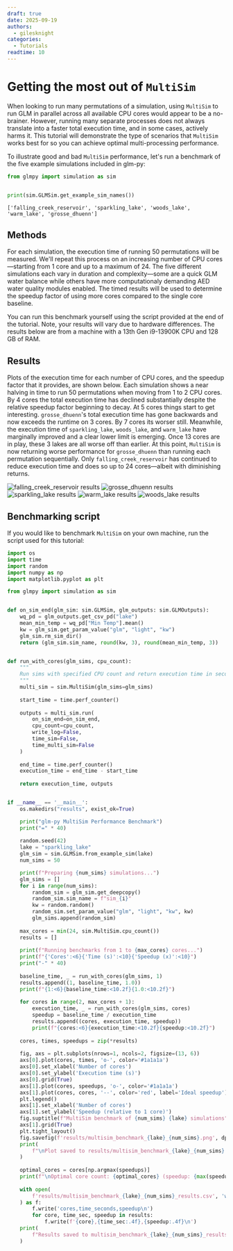```yaml
---
draft: true 
date: 2025-09-19 
authors:
  - gilesknight
categories:
  - Tutorials
readtime: 10
---
```


# Getting the most out of `MultiSim`

When looking to run many permutations of a simulation, using 
`MultiSim` to run GLM in parallel across all available CPU cores would 
appear to be a no-brainer. 
However, running many separate processes does not always translate into 
a faster total execution time, and in some cases, actively harms it.
This tutorial will demonstrate the type of scenarios that `MultiSim` 
works best for so you can achieve optimal multi-processing performance.

<!-- more -->

To illustrate good and bad `MultiSim` performance, let's run a 
benchmark of the five example simulations included in glm-py:

```python
from glmpy import simulation as sim


print(sim.GLMSim.get_example_sim_names())
```

```
['falling_creek_reservoir', 'sparkling_lake', 'woods_lake', 'warm_lake', 'grosse_dhuenn']
```

## Methods

For each simulation, the execution time of running 50 permutations will 
be measured. We'll repeat this process on an increasing number of CPU 
cores—starting from 1 core and up to a maximum of 24. The five 
different simulations each vary in duration and complexity—some are a 
quick GLM water balance while others have more computationaly demanding 
AED water quality modules enabled. The timed results will be used to 
determine the speedup factor of using more cores compared to the single 
core baseline.

You can run this benchmark yourself using the script provided at the 
end of the tutorial. Note, your results will vary due to hardware 
differences. The results below are from a machine with a 13th Gen 
i9-13900K CPU and 128 GB of RAM. 

## Results

Plots of the execution time for each number of CPU cores, and the 
speedup factor that it provides, are shown below. 
Each simulation shows a near halving in time to run 50 permutations 
when moving from 1 to 2 CPU cores.
By 4 cores the total execution time has declined substantially despite
the relative speedup factor beginning to decay.
At 5 cores things start to get interesting.
`grosse_dhuenn`'s total execution time has gone backwards and now 
exceeds the runtime on 3 cores.
By 7 cores its worser still.
Meanwhile, the execution time of `sparkling_lake`, `woods_lake`, and 
`warm_lake` have marginally improved and a clear lower limit is 
emerging.
Once 13 cores are in play, these 3 lakes are all worse off than earlier.
At this point, `MultiSim` is now returning worse performance for 
`grosse_dhuenn` than running each permutation sequentially.
Only `falling_creek_reservoir` has continued to reduce execution time 
and does so up to 24 cores—albeit with diminishing returns.

![falling_creek_reservoir results](../../img/tutorials/when-to-use-multisim/multisim_benchmark_falling_creek_reservoir_50.png)
![grosse_dhuenn results](../../img/tutorials/when-to-use-multisim/multisim_benchmark_grosse_dhuenn_50.png)
![sparkling_lake results](../../img/tutorials/when-to-use-multisim/multisim_benchmark_sparkling_lake_50.png)
![warm_lake results](../../img/tutorials/when-to-use-multisim/multisim_benchmark_warm_lake_50.png)
![woods_lake results](../../img/tutorials/when-to-use-multisim/multisim_benchmark_woods_lake_50.png)

## Benchmarking script

If you would like to benchmark `MultiSim` on your own machine, run the 
script used for this tutorial:

```python
import os
import time
import random
import numpy as np
import matplotlib.pyplot as plt

from glmpy import simulation as sim


def on_sim_end(glm_sim: sim.GLMSim, glm_outputs: sim.GLMOutputs):
    wq_pd = glm_outputs.get_csv_pd("lake")
    mean_min_temp = wq_pd["Min Temp"].mean()
    kw = glm_sim.get_param_value("glm", "light", "kw")
    glm_sim.rm_sim_dir()
    return (glm_sim.sim_name, round(kw, 3), round(mean_min_temp, 3))


def run_with_cores(glm_sims, cpu_count):
    """
    Run sims with specified CPU count and return execution time in seconds.
    """
    multi_sim = sim.MultiSim(glm_sims=glm_sims)
    
    start_time = time.perf_counter()
    
    outputs = multi_sim.run(
        on_sim_end=on_sim_end,
        cpu_count=cpu_count,
        write_log=False,  
        time_sim=False,  
        time_multi_sim=False 
    )
    
    end_time = time.perf_counter()
    execution_time = end_time - start_time
    
    return execution_time, outputs


if __name__ == '__main__':
    os.makedirs("results", exist_ok=True)

    print("glm-py MultiSim Performance Benchmark")
    print("=" * 40)
    
    random.seed(42)
    lake = "sparkling_lake" 
    glm_sim = sim.GLMSim.from_example_sim(lake)
    num_sims = 50

    print(f"Preparing {num_sims} simulations...")
    glm_sims = []
    for i in range(num_sims):
        random_sim = glm_sim.get_deepcopy()
        random_sim.sim_name = f"sim_{i}"
        kw = random.random()
        random_sim.set_param_value("glm", "light", "kw", kw)
        glm_sims.append(random_sim)
    
    max_cores = min(24, sim.MultiSim.cpu_count())
    results = []
    
    print(f"Running benchmarks from 1 to {max_cores} cores...")
    print(f"{'Cores':<6}{'Time (s)':<10}{'Speedup (x)':<10}")
    print("-" * 40)
    
    baseline_time, _ = run_with_cores(glm_sims, 1)
    results.append((1, baseline_time, 1.0))
    print(f"{1:<6}{baseline_time:<10.2f}{1.0:<10.2f}")
    
    for cores in range(2, max_cores + 1):
        execution_time, _ = run_with_cores(glm_sims, cores)
        speedup = baseline_time / execution_time
        results.append((cores, execution_time, speedup))
        print(f"{cores:<6}{execution_time:<10.2f}{speedup:<10.2f}")
    
    cores, times, speedups = zip(*results)
    
    fig, axs = plt.subplots(nrows=1, ncols=2, figsize=(13, 6))
    axs[0].plot(cores, times, 'o-', color='#1a1a1a')
    axs[0].set_xlabel('Number of cores')
    axs[0].set_ylabel('Execution time (s)')
    axs[0].grid(True)
    axs[1].plot(cores, speedups, 'o-', color='#1a1a1a')
    axs[1].plot(cores, cores, '--', color='red', label='Ideal speedup')
    plt.legend()
    axs[1].set_xlabel('Number of cores')
    axs[1].set_ylabel('Speedup (relative to 1 core)')
    fig.suptitle(f"MultiSim benchmark of {num_sims} {lake} simulations", fontsize=14)
    axs[1].grid(True)
    plt.tight_layout()
    fig.savefig(f'results/multisim_benchmark_{lake}_{num_sims}.png', dpi=500)
    print(
        f"\nPlot saved to results/multisim_benchmark_{lake}_{num_sims}.png"
    )
    
    optimal_cores = cores[np.argmax(speedups)]
    print(f"\nOptimal core count: {optimal_cores} (speedup: {max(speedups):.2f}x)")
    
    with open(
        f'results/multisim_benchmark_{lake}_{num_sims}_results.csv', 'w'
    ) as f:
        f.write('cores,time_seconds,speedup\n')
        for core, time_sec, speedup in results:
            f.write(f'{core},{time_sec:.4f},{speedup:.4f}\n')
    print(
        f"Results saved to multisim_benchmark_{lake}_{num_sims}_results.csv"
    )
```